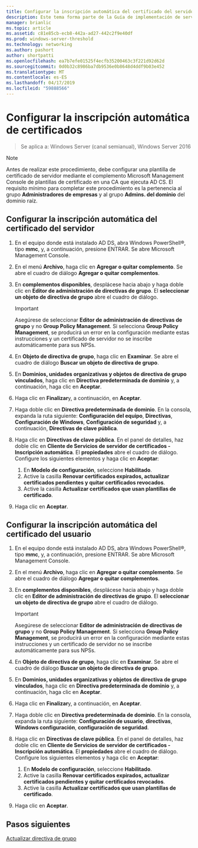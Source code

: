 ```yaml
---
title: Configurar la inscripción automática del certificado del servidor
description: Este tema forma parte de la Guía de implementación de servidores de certificados para las implementaciones inalámbricas y cableadas 802.1X
manager: brianlic
ms.topic: article
ms.assetid: c81e85cb-ecb8-442a-ad27-442c2f9e40df
ms.prod: windows-server-threshold
ms.technology: networking
ms.author: pashort
author: shortpatti
ms.openlocfilehash: ea7b7efe01525f4ecfb35200463c3f221d92d62d
ms.sourcegitcommit: 0d0b32c8986ba7db9536e0b8648d4ddf9b03e452
ms.translationtype: MT
ms.contentlocale: es-ES
ms.lasthandoff: 04/17/2019
ms.locfileid: "59888566"
---
```

# <a name="configure-certificate-auto-enrollment"></a>Configurar la inscripción automática de certificados

>Se aplica a: Windows Server (canal semianual), Windows Server 2016

> [!NOTE]
> Antes de realizar este procedimiento, debe configurar una plantilla de certificado de servidor mediante el complemento Microsoft Management Console de plantillas de certificado en una CA que ejecuta AD CS.
El requisito mínimo para completar este procedimiento es la pertenencia al grupo **Administradores de empresas** y al grupo **Admins. del dominio** del dominio raíz.

## <a name="configure-server-certificate-auto-enrollment"></a>Configurar la inscripción automática del certificado del servidor

1. En el equipo donde está instalado AD DS, abra Windows PowerShell&reg;, tipo **mmc**, y, a continuación, presione ENTRAR. Se abre Microsoft Management Console.
2. En el menú **Archivo**, haga clic en **Agregar o quitar complemento**. Se abre el cuadro de diálogo **Agregar o quitar complementos**.
3. En **complementos disponibles**, desplácese hacia abajo y haga doble clic en **Editor de administración de directivas de grupo**. El **seleccionar un objeto de directiva de grupo** abre el cuadro de diálogo.

     > [!IMPORTANT]
     > Asegúrese de seleccionar **Editor de administración de directivas de grupo** y no **Group Policy Management**. Si selecciona **Group Policy Management**, se producirá un error en la configuración mediante estas instrucciones y un certificado de servidor no se inscribe automáticamente para sus NPSs.

4. En **Objeto de directiva de grupo**, haga clic en **Examinar**. Se abre el cuadro de diálogo **Buscar un objeto de directiva de grupo**.
5. En **Dominios, unidades organizativas y objetos de directiva de grupo vinculados**, haga clic en **Directiva predeterminada de dominio** y, a continuación, haga clic en **Aceptar**.
6. Haga clic en **Finalizar**y, a continuación, en **Aceptar**.
7. Haga doble clic en **Directiva predeterminada de dominio**. En la consola, expanda la ruta siguiente: **Configuración del equipo**, **Directivas**, **Configuración de Windows**, **Configuración de seguridad** y, a continuación, **Directivas de clave pública**.
8. Haga clic en **Directivas de clave pública**. En el panel de detalles, haz doble clic en **Cliente de Servicios de servidor de certificados - Inscripción automática**. El **propiedades** abre el cuadro de diálogo. Configure los siguientes elementos y haga clic en **Aceptar**:

     1. En **Modelo de configuración**, seleccione **Habilitado**.
     2. Active la casilla **Renovar certificados expirados, actualizar certificados pendientes y quitar certificados revocados**.
     3. Active la casilla **Actualizar certificados que usan plantillas de certificado**.

9. Haga clic en **Aceptar**.

## <a name="configure-user-certificate-auto-enrollment"></a>Configurar la inscripción automática del certificado del usuario

1. En el equipo donde está instalado AD DS, abra Windows PowerShell&reg;, tipo **mmc**, y, a continuación, presione ENTRAR. Se abre Microsoft Management Console.
2. En el menú **Archivo**, haga clic en **Agregar o quitar complemento**. Se abre el cuadro de diálogo **Agregar o quitar complementos**.
3. En **complementos disponibles**, desplácese hacia abajo y haga doble clic en **Editor de administración de directivas de grupo**. El **seleccionar un objeto de directiva de grupo** abre el cuadro de diálogo.

     > [!IMPORTANT]
     > Asegúrese de seleccionar **Editor de administración de directivas de grupo** y no **Group Policy Management**. Si selecciona **Group Policy Management**, se producirá un error en la configuración mediante estas instrucciones y un certificado de servidor no se inscribe automáticamente para sus NPSs.

4. En **Objeto de directiva de grupo**, haga clic en **Examinar**. Se abre el cuadro de diálogo **Buscar un objeto de directiva de grupo**.
5. En **Dominios, unidades organizativas y objetos de directiva de grupo vinculados**, haga clic en **Directiva predeterminada de dominio** y, a continuación, haga clic en **Aceptar**.
6. Haga clic en **Finalizar**y, a continuación, en **Aceptar**.
7. Haga doble clic en **Directiva predeterminada de dominio**. En la consola, expanda la ruta siguiente: **Configuración de usuario**, **directivas**, **Windows configuración**, **configuración de seguridad**.
8. Haga clic en **Directivas de clave pública**. En el panel de detalles, haz doble clic en **Cliente de Servicios de servidor de certificados - Inscripción automática**. El **propiedades** abre el cuadro de diálogo. Configure los siguientes elementos y haga clic en **Aceptar**:

     1. En **Modelo de configuración**, seleccione **Habilitado**.
     2. Active la casilla **Renovar certificados expirados, actualizar certificados pendientes y quitar certificados revocados**.
     3. Active la casilla **Actualizar certificados que usan plantillas de certificado**.

9. Haga clic en **Aceptar**.

## <a name="next-steps"></a>Pasos siguientes

[Actualizar directiva de grupo](refresh-group-policy.md)
